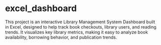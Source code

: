 # excel_dashboard
This project is an interactive Library Management System Dashboard built in Excel, designed to help track book checkouts, library users, and reading trends. It visualizes key library metrics, making it easy to analyze book availability, borrowing behavior, and publication trends.
